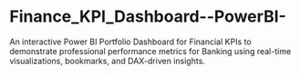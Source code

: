 # Finance_KPI_Dashboard--PowerBI-
An interactive Power BI Portfolio Dashboard for Financial KPIs to demonstrate professional performance metrics for Banking using real-time visualizations, bookmarks, and DAX-driven insights.
